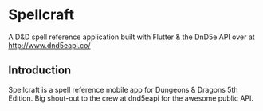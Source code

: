 # Spellcraft

A D&amp;D spell reference application built with Flutter & the DnD5e API over at http://www.dnd5eapi.co/

## Introduction

Spellcraft is a spell reference mobile app for Dungeons & Dragons 5th Edition. Big shout-out to the crew
at dnd5eapi for the awesome public API.
